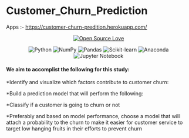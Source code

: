 # Customer_Churn_Prediction

Apps :- https://customer-churn-predition.herokuapp.com/
<div>
<center>

[![Open Source Love](https://badges.frapsoft.com/os/v1/open-source.svg?v=103)](https://github.com/ellerbrock/open-source-badges/)
</center>
</div>

<center>

![Python](https://img.shields.io/badge/python-3670A0?style=for-the-badge&logo=python&logoColor=ffdd54)
![NumPy](https://img.shields.io/badge/numpy-%23013243.svg?style=for-the-badge&logo=numpy&logoColor=white)
![Pandas](https://img.shields.io/badge/pandas-%23150458.svg?style=for-the-badge&logo=pandas&logoColor=white)
![Scikit-learn](https://img.shields.io/badge/Scikit--learn-1.1.1-blue)
![Anaconda](https://img.shields.io/badge/Anaconda-%2344A833.svg?style=for-the-badge&logo=anaconda&logoColor=white)
![Jupyter Notebook](https://img.shields.io/badge/jupyter-%23FA0F00.svg?style=for-the-badge&logo=jupyter&logoColor=white)

</center>

#### We aim to accomplist the following for this study:

   *Identify and visualize which factors contribute to customer churn:

   *Build a prediction model that will perform the following:
   
   *Classify if a customer is going to churn or not
      
   *Preferably and based on model performance, choose a model that will attach a probability to the churn to make it easier for customer service to target low     hanging fruits in their efforts to prevent churn

